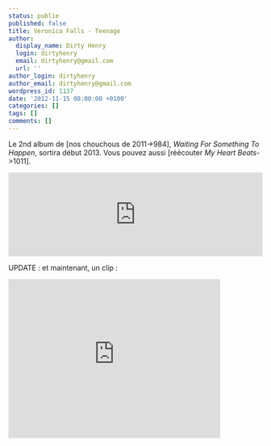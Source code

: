 ```yaml
---
status: publie
published: false
title: Veronica Falls - Teenage
author:
  display_name: Dirty Henry
  login: dirtyhenry
  email: dirtyhenry@gmail.com
  url: ''
author_login: dirtyhenry
author_email: dirtyhenry@gmail.com
wordpress_id: 1137
date: '2012-11-15 08:00:00 +0100'
categories: []
tags: []
comments: []
---
```

Le 2nd album de [nos chouchous de 2011->984], *Waiting For Something To Happen*, sortira début 2013. Vous pouvez aussi [réécouter *My Heart Beats*->1011].

<iframe width="100%" height="166" scrolling="no" frameborder="no" src="http://w.soundcloud.com/player/?url=http%3A%2F%2Fapi.soundcloud.com%2Ftracks%2F66749368&show_artwork=true"></iframe>

UPDATE : et maintenant, un clip :

<iframe width="420" height="315" src="http://www.youtube.com/embed/8A8yRqDIrBw" frameborder="0" allowfullscreen></iframe>
